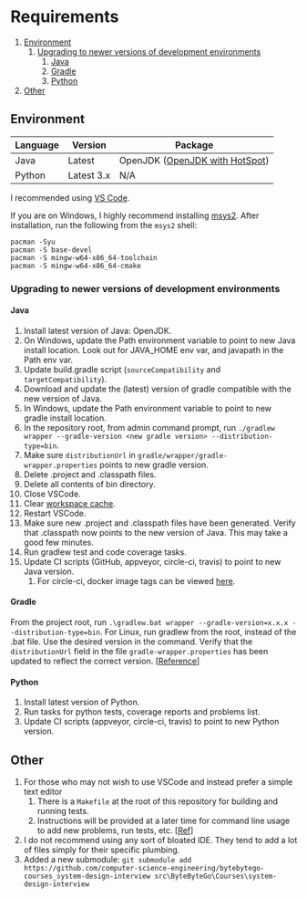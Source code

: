 # Requirements

1. [Environment](#environment)
   1. [Upgrading to newer versions of development environments](#upgrading-to-newer-versions-of-development-environments)
      1. [Java](#java)
      2. [Gradle](#gradle)
      3. [Python](#python)
2. [Other](#other)

## Environment

| Language | Version    | Package                                                |
| -------- | ---------- | ------------------------------------------------------ |
| Java     | Latest     | OpenJDK ([OpenJDK with HotSpot](https://adoptium.net)) |
| Python   | Latest 3.x | N/A                                                    |

I recommended using [VS Code](https://code.visualstudio.com/).

If you are on Windows, I highly recommend installing [msys2](http://www.msys2.org/). After installation, run the following from the `msys2` shell:

```plaintext
pacman -Syu
pacman -S base-devel
pacman -S mingw-w64-x86_64-toolchain
pacman -S mingw-w64-x86_64-cmake
```

### Upgrading to newer versions of development environments

#### Java

1. Install latest version of Java: OpenJDK.
1. On Windows, update the Path environment variable to point to new Java install location. Look out for JAVA_HOME env var, and javapath in the Path env var.
1. Update build.gradle script (`sourceCompatibility` and `targetCompatibility`).
1. Download and update the (latest) version of gradle compatible with the new version of Java.
1. In Windows, update the Path environment variable to point to new gradle install location.
1. In the repository root, from admin command prompt, run `./gradlew wrapper --gradle-version <new gradle version> --distribution-type=bin`.
1. Make sure `distributionUrl` in `gradle/wrapper/gradle-wrapper.properties` points to new gradle version.
1. Delete .project and .classpath files.
1. Delete all contents of bin directory.
1. Close VSCode.
1. Clear [workspace cache](https://github.com/Microsoft/vscode-java-debug/blob/master/Troubleshooting.md#try).
1. Restart VSCode.
1. Make sure new .project and .classpath files have been generated. Verify that .classpath now points to the new version of Java. This may take a good few minutes.
1. Run gradlew test and code coverage tasks.
1. Update CI scripts (GitHub, appveyor, circle-ci, travis) to point to new Java version.
   1. For circle-ci, docker image tags can be viewed [here](https://circleci.com/docs/2.0/docker-image-tags.json).

#### Gradle

From the project root, run `.\gradlew.bat wrapper --gradle-version=x.x.x --distribution-type=bin`. For Linux, run gradlew from the root, instead of the .bat file. Use the desired version in the command. Verify that the `distributionUrl` field in the file `gradle-wrapper.properties` has been updated to reflect the correct version. [[Reference](https://docs.gradle.org/current/userguide/gradle_wrapper.html#sec:upgrading_wrapper)]

#### Python

1. Install latest version of Python.
2. Run tasks for python tests, coverage reports and problems list.
3. Update CI scripts (appveyor, circle-ci, travis) to point to new Python version.

## Other

1. For those who may not wish to use VSCode and instead prefer a simple text editor
    1. There is a `Makefile` at the root of this repository for building and running tests.
    1. Instructions will be provided at a later time for command line usage to add new problems, run tests, etc. [[Ref](https://github.com/manastalukdar/learning-computer-science/issues/51)]
1. I do not recommend using any sort of bloated IDE. They tend to add a lot of files simply for their specific plumbing.
1. Added a new submodule: `git submodule add https://github.com/computer-science-engineering/bytebytego-courses_system-design-interview src\ByteByteGo\Courses\system-design-interview`
